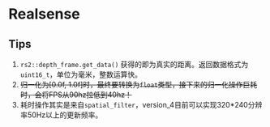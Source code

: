 # Realsense

## Tips
1. `rs2::depth_frame.get_data()` 获得的即为真实的距离。返回数据格式为`uint16_t`，单位为毫米，整数运算快。
2. ~~归一化为[0.0f, 1.0f]时，最终要转换为`float`类型，接下来的归一化操作巨耗时，会将FPS从90hz拉低到40hz！~~
3. 耗时操作其实是来自`spatial_filter`，version_4目前可以实现320*240分辨率50Hz以上的更新频率。